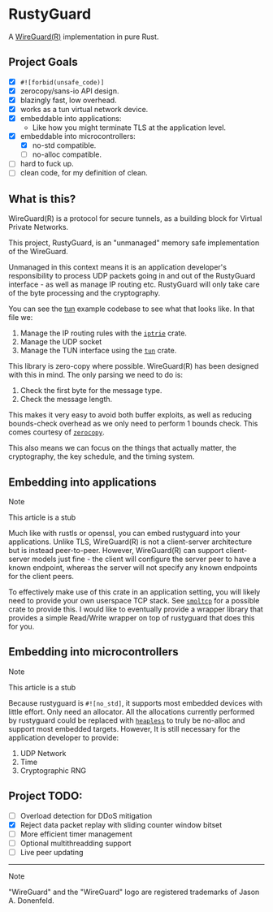 # RustyGuard

A [WireGuard(R)](https://www.wireguard.com/) implementation in pure Rust.

## Project Goals

- [x] `#![forbid(unsafe_code)]`
- [x] zerocopy/sans-io API design.
- [x] blazingly fast, low overhead.
- [x] works as a tun virtual network device.
- [x] embeddable into applications:
    * Like how you might terminate TLS at the application level.
- [x] embeddable into microcontrollers:
    - [x] no-std compatible.
    - [ ] no-alloc compatible.
- [ ] hard to fuck up.
- [ ] clean code, for my definition of clean.

## What is this?

WireGuard(R) is a protocol for secure tunnels, as a building block for Virtual Private Networks.

This project, RustyGuard, is an "unmanaged" memory safe implementation of the WireGuard.

Unmanaged in this context means it is an application developer's responsibility to
process UDP packets going in and out of the RustyGuard interface - as well as manage IP routing etc.
RustyGuard will only take care of the byte processing and the cryptography.

You can see the [tun](examples/tun.rs) example codebase to see what that looks like. In that file we:
1. Manage the IP routing rules with the [`iptrie`](https://docs.rs/iptrie) crate.
2. Manage the UDP socket
3. Manage the TUN interface using the [`tun`](https://docs.rs/tun) crate.

This library is zero-copy where possible. WireGuard(R) has been designed with this in mind.
The only parsing we need to do is:
1. Check the first byte for the message type.
2. Check the message length.

This makes it very easy to avoid both buffer exploits, as well as reducing bounds-check overhead as we only
need to perform 1 bounds check. This comes courtesy of [`zerocopy`](https://docs.rs/zerocopy).

This also means we can focus on the things that actually matter, the cryptography, the key schedule, and the
timing system.

## Embedding into applications

> [!NOTE]
> This article is a stub

Much like with rustls or openssl, you can embed rustyguard into your applications. Unlike TLS, WireGuard(R) is not
a client-server architecture but is instead peer-to-peer. However, WireGuard(R) can support client-server models
just fine - the client will configure the server peer to have a known endpoint, whereas the server will not specify
any known endpoints for the client peers.

To effectively make use of this crate in an application setting, you will likely need to provide your own userspace TCP stack.
See [`smoltcp`](https://docs.rs/smoltcp) for a possible crate to provide this. I would like to eventually provide a wrapper
library that provides a simple Read/Write wrapper on top of rustyguard that does this for you.

## Embedding into microcontrollers

> [!NOTE]
> This article is a stub

Because rustyguard is `#![no_std]`, it supports most embedded devices with little effort. Only need an allocator.
All the allocations currently performed by rustyguard could be replaced with [`heapless`](https://docs.rs/heapless) to
truly be no-alloc and support most embedded targets.
However, It is still necessary for the application developer to provide:
1. UDP Network
2. Time
3. Cryptographic RNG

## Project TODO:

- [ ] Overload detection for DDoS mitigation
- [x] Reject data packet replay with sliding counter window bitset
- [ ] More efficient timer management
- [ ] Optional multithreadding support
- [ ] Live peer updating

---

> [!NOTE]
> "WireGuard" and the "WireGuard" logo are registered trademarks of Jason A. Donenfeld.
